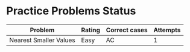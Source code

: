 # Practice Problems Status
Problem|Rating|Correct cases|Attempts
-|-|-|-
Nearest Smaller Values|Easy|AC|1